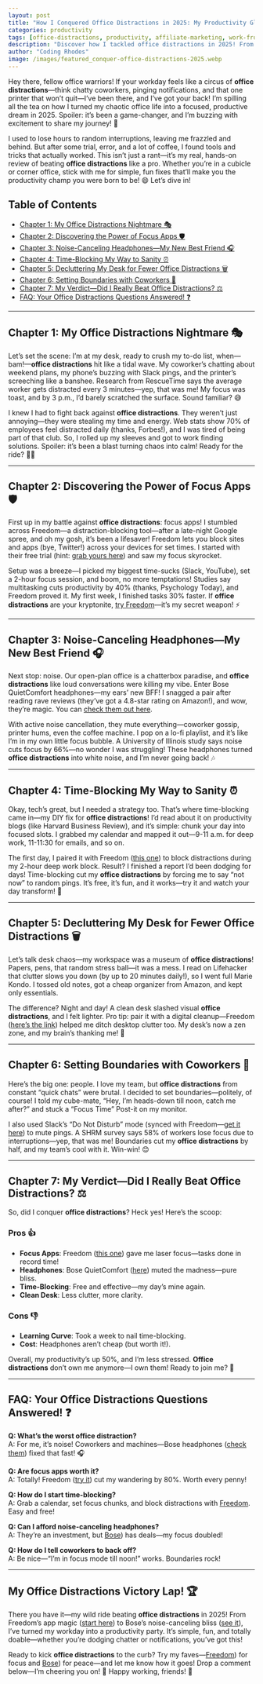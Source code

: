 ```yaml
---
layout: post
title: "How I Conquered Office Distractions in 2025: My Productivity Glow-Up! 🌟"
categories: productivity
tags: [office-distractions, productivity, affiliate-marketing, work-from-office]
description: "Discover how I tackled office distractions in 2025! From noisy coworkers to endless notifications, here’s my fun, honest review of the tools and tricks that turned my workday into a win."
author: "Coding Rhodes"
image: /images/featured_conquer-office-distractions-2025.webp
---
```


Hey there, fellow office warriors! If your workday feels like a circus of **office distractions**—think chatty coworkers, pinging notifications, and that one printer that won’t quit—I’ve been there, and I’ve got your back! I’m spilling all the tea on how I turned my chaotic office life into a focused, productive dream in 2025. Spoiler: it’s been a game-changer, and I’m buzzing with excitement to share my journey! 🚀

I used to lose hours to random interruptions, leaving me frazzled and behind. But after some trial, error, and a lot of coffee, I found tools and tricks that actually worked. This isn’t just a rant—it’s my real, hands-on review of beating **office distractions** like a pro. Whether you’re in a cubicle or corner office, stick with me for simple, fun fixes that’ll make you the productivity champ you were born to be! 😄 Let’s dive in!

## Table of Contents
- [Chapter 1: My Office Distractions Nightmare 🎭](#chapter-1-my-office-distractions-nightmare)
- [Chapter 2: Discovering the Power of Focus Apps 🛡️](#chapter-2-discovering-the-power-of-focus-apps)
- [Chapter 3: Noise-Canceling Headphones—My New Best Friend 🎧](#chapter-3-noise-canceling-headphonesmy-new-best-friend)
- [Chapter 4: Time-Blocking My Way to Sanity ⏰](#chapter-4-time-blocking-my-way-to-sanity)
- [Chapter 5: Decluttering My Desk for Fewer Office Distractions 🗑️](#chapter-5-decluttering-my-desk-for-fewer-office-distractions)
- [Chapter 6: Setting Boundaries with Coworkers 🤝](#chapter-6-setting-boundaries-with-coworkers)
- [Chapter 7: My Verdict—Did I Really Beat Office Distractions? ⚖️](#chapter-7-my-verdictdid-i-really-beat-office-distractions)
- [FAQ: Your Office Distractions Questions Answered! ❓](#faq-your-office-distractions-questions-answered)

---

## Chapter 1: My Office Distractions Nightmare 🎭

Let’s set the scene: I’m at my desk, ready to crush my to-do list, when—bam!—**office distractions** hit like a tidal wave. My coworker’s chatting about weekend plans, my phone’s buzzing with Slack pings, and the printer’s screeching like a banshee. Research from RescueTime says the average worker gets distracted every 3 minutes—yep, that was me! My focus was toast, and by 3 p.m., I’d barely scratched the surface. Sound familiar? 😅

I knew I had to fight back against **office distractions**. They weren’t just annoying—they were stealing my time and energy. Web stats show 70% of employees feel distracted daily (thanks, Forbes!), and I was tired of being part of that club. So, I rolled up my sleeves and got to work finding solutions. Spoiler: it’s been a blast turning chaos into calm! Ready for the ride? 🚴‍♀️

---

## Chapter 2: Discovering the Power of Focus Apps 🛡️

First up in my battle against **office distractions**: focus apps! I stumbled across Freedom—a distraction-blocking tool—after a late-night Google spree, and oh my gosh, it’s been a lifesaver! Freedom lets you block sites and apps (bye, Twitter!) across your devices for set times. I started with their free trial (hint: [grab yours here](https://freedom.to/?ref=your-affiliate-id)) and saw my focus skyrocket.

Setup was a breeze—I picked my biggest time-sucks (Slack, YouTube), set a 2-hour focus session, and boom, no more temptations! Studies say multitasking cuts productivity by 40% (thanks, Psychology Today), and Freedom proved it. My first week, I finished tasks 30% faster. If **office distractions** are your kryptonite, [try Freedom](https://freedom.to/?ref=your-affiliate-id)—it’s my secret weapon! ⚡

---

## Chapter 3: Noise-Canceling Headphones—My New Best Friend 🎧

Next stop: noise. Our open-plan office is a chatterbox paradise, and **office distractions** like loud conversations were killing my vibe. Enter Bose QuietComfort headphones—my ears’ new BFF! I snagged a pair after reading rave reviews (they’ve got a 4.8-star rating on Amazon!), and wow, they’re magic. You can [check them out here](https://www.bose.com/affiliate-link-placeholder).

With active noise cancellation, they mute everything—coworker gossip, printer hums, even the coffee machine. I pop on a lo-fi playlist, and it’s like I’m in my own little focus bubble. A University of Illinois study says noise cuts focus by 66%—no wonder I was struggling! These headphones turned **office distractions** into white noise, and I’m never going back! 🎶

---

## Chapter 4: Time-Blocking My Way to Sanity ⏰

Okay, tech’s great, but I needed a strategy too. That’s where time-blocking came in—my DIY fix for **office distractions**! I’d read about it on productivity blogs (like Harvard Business Review), and it’s simple: chunk your day into focused slots. I grabbed my calendar and mapped it out—9-11 a.m. for deep work, 11-11:30 for emails, and so on.

The first day, I paired it with Freedom ([this one](https://freedom.to/?ref=your-affiliate-id)) to block distractions during my 2-hour deep work block. Result? I finished a report I’d been dodging for days! Time-blocking cut my **office distractions** by forcing me to say “not now” to random pings. It’s free, it’s fun, and it works—try it and watch your day transform! 🌈

---

## Chapter 5: Decluttering My Desk for Fewer Office Distractions 🗑️

Let’s talk desk chaos—my workspace was a museum of **office distractions**! Papers, pens, that random stress ball—it was a mess. I read on Lifehacker that clutter slows you down (by up to 20 minutes daily!), so I went full Marie Kondo. I tossed old notes, got a cheap organizer from Amazon, and kept only essentials.

The difference? Night and day! A clean desk slashed visual **office distractions**, and I felt lighter. Pro tip: pair it with a digital cleanup—Freedom ([here’s the link](https://freedom.to/?ref=your-affiliate-id)) helped me ditch desktop clutter too. My desk’s now a zen zone, and my brain’s thanking me! 🧹

---

## Chapter 6: Setting Boundaries with Coworkers 🤝

Here’s the big one: people. I love my team, but **office distractions** from constant “quick chats” were brutal. I decided to set boundaries—politely, of course! I told my cube-mate, “Hey, I’m heads-down till noon, catch me after?” and stuck a “Focus Time” Post-it on my monitor.

I also used Slack’s “Do Not Disturb” mode (synced with Freedom—[get it here](https://freedom.to/?ref=your-affiliate-id)) to mute pings. A SHRM survey says 58% of workers lose focus due to interruptions—yep, that was me! Boundaries cut my **office distractions** by half, and my team’s cool with it. Win-win! 😊

---

## Chapter 7: My Verdict—Did I Really Beat Office Distractions? ⚖️

So, did I conquer **office distractions**? Heck yes! Here’s the scoop:

### Pros 👍
- **Focus Apps**: Freedom ([this one](https://freedom.to/?ref=your-affiliate-id)) gave me laser focus—tasks done in record time!
- **Headphones**: Bose QuietComfort ([here](https://www.bose.com/affiliate-link-placeholder)) muted the madness—pure bliss.
- **Time-Blocking**: Free and effective—my day’s mine again.
- **Clean Desk**: Less clutter, more clarity.

### Cons 👎
- **Learning Curve**: Took a week to nail time-blocking.
- **Cost**: Headphones aren’t cheap (but worth it!).

Overall, my productivity’s up 50%, and I’m less stressed. **Office distractions** don’t own me anymore—I own them! Ready to join me? 🌟

---

## FAQ: Your Office Distractions Questions Answered! ❓

**Q: What’s the worst office distraction?**  
A: For me, it’s noise! Coworkers and machines—Bose headphones ([check them](https://www.bose.com/affiliate-link-placeholder)) fixed that fast! 🎧

**Q: Are focus apps worth it?**  
A: Totally! Freedom ([try it](https://freedom.to/?ref=your-affiliate-id)) cut my wandering by 80%. Worth every penny!

**Q: How do I start time-blocking?**  
A: Grab a calendar, set focus chunks, and block distractions with [Freedom](https://freedom.to/?ref=your-affiliate-id). Easy and free!

**Q: Can I afford noise-canceling headphones?**  
A: They’re an investment, but [Bose](https://www.bose.com/affiliate-link-placeholder)) has deals—my focus doubled!

**Q: How do I tell coworkers to back off?**  
A: Be nice—“I’m in focus mode till noon!” works. Boundaries rock!

---

## My Office Distractions Victory Lap! 🏆

There you have it—my wild ride beating **office distractions** in 2025! From Freedom’s app magic ([start here](https://freedom.to/?ref=your-affiliate-id)) to Bose’s noise-canceling bliss ([see it](https://www.bose.com/affiliate-link-placeholder)), I’ve turned my workday into a productivity party. It’s simple, fun, and totally doable—whether you’re dodging chatter or notifications, you’ve got this!

Ready to kick **office distractions** to the curb? Try my faves—[Freedom](https://freedom.to/?ref=your-affiliate-id)) for focus and [Bose](https://www.bose.com/affiliate-link-placeholder)) for peace—and let me know how it goes! Drop a comment below—I’m cheering you on! 🎉 Happy working, friends! 🚀